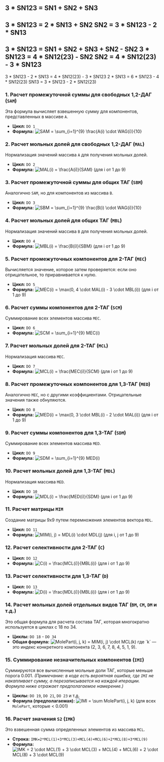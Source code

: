 3 * SN123 = SN1 + SN2 + SN3
---
3 * SN123 = 2 * SN13 + SN2
SN2 = 3 * SN123 - 2 * SN13
---
3 * SN123 = SN1 + SN2 + SN3 + SN2 - SN2
3 * SN123 = 4 * SN12(23) - SN2
SN2 = 4 * SN12(23) - 3 * SN123
---
3 * SN123 - 2 * SN13 = 4 * SN12(23) - 3 * SN123
2 * SN13 = 6 * SN123 - 4 * SN12(23)
SN13 = 3 * SN123 - 2 * SN12(23)

### 1. Расчет промежуточной суммы для свободных 1,2-ДАГ (`SAM`)
Эта формула вычисляет взвешенную сумму для компонентов, представленных в массиве `A`.

- **Цикл:** `DO 1`
- **Формула:**
  ![SAM = \sum_{i=1}^{9} \frac{A(i) \cdot WAG(i)}{10}](https://latex.codecogs.com/svg.image?SAM&space;=&space;\sum_{i=1}^{9}&space;\frac{A(i)&space;\cdot&space;WAG(i)}{10})

### 2. Расчет мольных долей для свободных 1,2-ДАГ (`MAL`)
Нормализация значений массива `A` для получения мольных долей.

- **Цикл:** `DO 2`
- **Формула:**
  ![MAL(i) = \frac{A(i)}{SAM}](https://latex.codecogs.com/svg.image?MAL(i)&space;=&space;\frac{A(i)}{SAM})
  (для i от 1 до 9)

### 3. Расчет промежуточной суммы для общих ТАГ (`SBM`)
Аналогично `SAM`, но для компонентов из массива `B`.

- **Цикл:** `DO 3`
- **Формула:**
  ![SBM = \sum_{i=1}^{9} \frac{B(i) \cdot WAG(i)}{10}](https://latex.codecogs.com/svg.image?SBM&space;=&space;\sum_{i=1}^{9}&space;\frac{B(i)&space;\cdot&space;WAG(i)}{10})

### 4. Расчет мольных долей для общих ТАГ (`MBL`)
Нормализация значений массива `B` для получения мольных долей.

- **Цикл:** `DO 4`
- **Формула:**
  ![MBL(i) = \frac{B(i)}{SBM}](https://latex.codecogs.com/svg.image?MBL(i)&space;=&space;\frac{B(i)}{SBM})
  (для i от 1 до 9)

### 5. Расчет промежуточных компонентов для 2-ТАГ (`MEC`)
Вычисляется значение, которое затем проверяется: если оно отрицательное, то приравнивается к нулю.

- **Цикл:** `DO 5`
- **Формула:**
  ![MEC(i) = \max(0, 4 \cdot MAL(i) - 3 \cdot MBL(i))](https://latex.codecogs.com/svg.image?MEC(i)&space;=&space;\max(0,&space;4&space;\cdot&space;MAL(i)&space;-&space;3&space;\cdot&space;MBL(i)))
  (для i от 1 до 9)

### 6. Расчет суммы компонентов для 2-ТАГ (`SCM`)
Суммирование всех элементов массива `MEC`.

- **Цикл:** `DO 6`
- **Формула:**
  ![SCM = \sum_{i=1}^{9} MEC(i)](https://latex.codecogs.com/svg.image?SCM&space;=&space;\sum_{i=1}^{9}&space;MEC(i))

### 7. Расчет мольных долей для 2-ТАГ (`MCL`)
Нормализация массива `MEC`.

- **Цикл:** `DO 7`
- **Формула:**
  ![MCL(i) = \frac{MEC(i)}{SCM}](https://latex.codecogs.com/svg.image?MCL(i)&space;=&space;\frac{MEC(i)}{SCM})
  (для i от 1 до 9)

### 8. Расчет промежуточных компонентов для 1,3-ТАГ (`MED`)
Аналогично `MEC`, но с другими коэффициентами. Отрицательные значения также обнуляются.

- **Цикл:** `DO 8`
- **Формула:**
  ![MED(i) = \max(0, 3 \cdot MBL(i) - 2 \cdot MAL(i))](https://latex.codecogs.com/svg.image?MED(i)&space;=&space;\max(0,&space;3&space;\cdot&space;MBL(i)&space;-&space;2&space;\cdot&space;MAL(i)))
  (для i от 1 до 9)

### 9. Расчет суммы компонентов для 1,3-ТАГ (`SDM`)
Суммирование всех элементов массива `MED`.

- **Цикл:** `DO 9`
- **Формула:**
  ![SDM = \sum_{i=1}^{9} MED(i)](https://latex.codecogs.com/svg.image?SDM&space;=&space;\sum_{i=1}^{9}&space;MED(i))

### 10. Расчет мольных долей для 1,3-ТАГ (`MDL`)
Нормализация массива `MED`.

- **Цикл:** `DO 10`
- **Формула:**
  ![MDL(i) = \frac{MED(i)}{SDM}](https://latex.codecogs.com/svg.image?MDL(i)&space;=&space;\frac{MED(i)}{SDM})
  (для i от 1 до 9)

### 11. Расчет матрицы `MIM`
Создание матрицы 9x9 путем перемножения элементов вектора `MDL`.

- **Цикл:** `DO 11`
- **Формула:**
  ![MIM(i, j) = MDL(i) \cdot MDL(j)](https://latex.codecogs.com/svg.image?MIM(i,&space;j)&space;=&space;MDL(i)&space;\cdot&space;MDL(j))
  (для i, j от 1 до 9)

### 12. Расчет селективности для 2-ТАГ (`C`)
- **Цикл:** `DO 12`
- **Формула:**
  ![C(i) = \frac{MCL(i)}{MBL(i)}](https://latex.codecogs.com/svg.image?C(i)&space;=&space;\frac{MCL(i)}{MBL(i)})
  (для i от 1 до 9)

### 13. Расчет селективности для 1,3-ТАГ (`D`)
- **Цикл:** `DO 13`
- **Формула:**
  ![D(i) = \frac{MDL(i)}{MBL(i)}](https://latex.codecogs.com/svg.image?D(i)&space;=&space;\frac{MDL(i)}{MBL(i)})
  (для i от 1 до 9)

### 14. Расчет мольных долей отдельных видов ТАГ (`BM`, `CM`, `DM` и т.д.)
Это общая формула для расчета состава ТАГ, которая многократно используется в циклах с 18 по 34.

- **Циклы:** `DO 18` - `DO 34`
- **Общая формула:**
  ![MolePart(i, j, k) = MIM(i, j) \cdot MCL(k)](https://latex.codecogs.com/svg.image?MolePart(i,&space;j,&space;k)&space;=&space;MIM(i,&space;j)&space;\cdot&space;MCL(k))
  где `k` — это индекс конкретного компонента (2, 3, 6, 7, 8, 4, 5, 1, 9).

### 15. Суммирование незначительных компонентов (`IMI`)
Суммируются все вычисленные мольные доли ТАГ, которые меньше порога 0.001.
*(Примечание: в коде есть вероятная ошибка, где `IMI` не накапливает сумму, а перезаписывается на каждой итерации. Формула ниже отражает предполагаемое намерение.)*

- **Циклы:** `DO 19`, `DO 21`, `DO 23` и т.д.
- **Формула (предполагаемая):**
  ![IMI = \sum MolePart(i, j, k)](https://latex.codecogs.com/svg.image?IMI&space;=&space;\sum&space;MolePart(i,&space;j,&space;k))
  (для всех `MolePart`, которые < 0.001)

### 16. Расчет значения `S2` (`IMK`)
Это взвешенная сумма определенных элементов из массива `MCL`.

- **Строка:** `IMK=2*MCL(1)+3*MCL(3)+MCL(4)+MCL(6)+2*MCL(8)+3*MCL(9)`
- **Формула:**
  ![IMK = 2 \cdot MCL(1) + 3 \cdot MCL(3) + MCL(4) + MCL(6) + 2 \cdot MCL(8) + 3 \cdot MCL(9)](https://latex.codecogs.com/svg.image?IMK&space;=&space;2&space;\cdot&space;MCL(1)&space;&plus;&space;3&space;\cdot&space;MCL(3)&space;&plus;&space;MCL(4)&space;&plus;&space;MCL(6)&space;&plus;&space;2&space;\cdot&space;MCL(8)&space;&plus;&space;3&space;\cdot&space;MCL(9))
  
